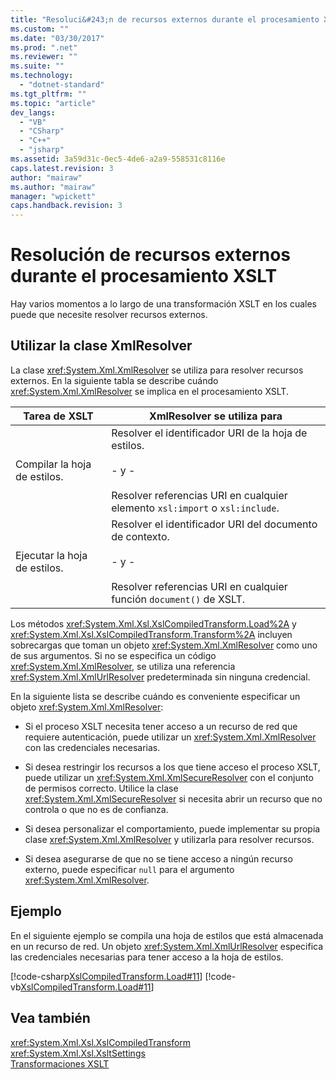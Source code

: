 ```yaml
---
title: "Resoluci&#243;n de recursos externos durante el procesamiento XSLT | Microsoft Docs"
ms.custom: ""
ms.date: "03/30/2017"
ms.prod: ".net"
ms.reviewer: ""
ms.suite: ""
ms.technology: 
  - "dotnet-standard"
ms.tgt_pltfrm: ""
ms.topic: "article"
dev_langs: 
  - "VB"
  - "CSharp"
  - "C++"
  - "jsharp"
ms.assetid: 3a59d31c-0ec5-4de6-a2a9-558531c8116e
caps.latest.revision: 3
author: "mairaw"
ms.author: "mairaw"
manager: "wpickett"
caps.handback.revision: 3
---
```

# Resoluci&#243;n de recursos externos durante el procesamiento XSLT
Hay varios momentos a lo largo de una transformación XSLT en los cuales puede que necesite resolver recursos externos.  
  
## Utilizar la clase XmlResolver  
 La clase <xref:System.Xml.XmlResolver> se utiliza para resolver recursos externos.  En la siguiente tabla se describe cuándo <xref:System.Xml.XmlResolver> se implica en el procesamiento XSLT.  
  
|Tarea de XSLT|XmlResolver se utiliza para|  
|-------------------|---------------------------------|  
|Compilar la hoja de estilos.|Resolver el identificador URI de la hoja de estilos.<br /><br /> \- y \-<br /><br /> Resolver referencias URI en cualquier elemento `xsl:import` o `xsl:include`.|  
|Ejecutar la hoja de estilos.|Resolver el identificador URI del documento de contexto.<br /><br /> \- y \-<br /><br /> Resolver referencias URI en cualquier función `document()` de XSLT.|  
  
 Los métodos <xref:System.Xml.Xsl.XslCompiledTransform.Load%2A> y <xref:System.Xml.Xsl.XslCompiledTransform.Transform%2A> incluyen sobrecargas que toman un objeto <xref:System.Xml.XmlResolver> como uno de sus argumentos.  Si no se especifica un código <xref:System.Xml.XmlResolver>, se utiliza una referencia <xref:System.Xml.XmlUrlResolver> predeterminada sin ninguna credencial.  
  
 En la siguiente lista se describe cuándo es conveniente especificar un objeto <xref:System.Xml.XmlResolver>:  
  
-   Si el proceso XSLT necesita tener acceso a un recurso de red que requiere autenticación, puede utilizar un <xref:System.Xml.XmlResolver> con las credenciales necesarias.  
  
-   Si desea restringir los recursos a los que tiene acceso el proceso XSLT, puede utilizar un <xref:System.Xml.XmlSecureResolver> con el conjunto de permisos correcto.  Utilice la clase <xref:System.Xml.XmlSecureResolver> si necesita abrir un recurso que no controla o que no es de confianza.  
  
-   Si desea personalizar el comportamiento, puede implementar su propia clase <xref:System.Xml.XmlResolver> y utilizarla para resolver recursos.  
  
-   Si desea asegurarse de que no se tiene acceso a ningún recurso externo, puede especificar `null` para el argumento <xref:System.Xml.XmlResolver>.  
  
## Ejemplo  
 En el siguiente ejemplo se compila una hoja de estilos que está almacenada en un recurso de red.  Un objeto <xref:System.Xml.XmlUrlResolver> especifica las credenciales necesarias para tener acceso a la hoja de estilos.  
  
 [!code-csharp[XslCompiledTransform.Load#11](../../../../samples/snippets/csharp/VS_Snippets_Data/XslCompiledTransform.Load/CS/Xslt_Load_v2.cs#11)]
 [!code-vb[XslCompiledTransform.Load#11](../../../../samples/snippets/visualbasic/VS_Snippets_Data/XslCompiledTransform.Load/VB/Xslt_Load_v2.vb#11)]  
  
## Vea también  
 <xref:System.Xml.Xsl.XslCompiledTransform>   
 <xref:System.Xml.Xsl.XsltSettings>   
 [Transformaciones XSLT](../../../../docs/standard/data/xml/xslt-transformations.md)